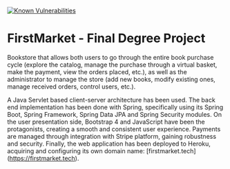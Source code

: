 [![Known Vulnerabilities](https://snyk.io/test/github/misrraimsp/firstmarket/badge.svg?targetFile=pom.xml)](https://snyk.io/test/github/misrraimsp/firstmarket?targetFile=pom.xml)

# FirstMarket - Final Degree Project
Bookstore that allows both users to go through the entire book purchase cycle (explore the catalog, manage the purchase through a
virtual basket, make the payment, view the orders placed, etc.), as well as the administrator to manage the store (add new books, modify
existing ones, manage received orders, control users, etc.).

A Java Servlet based client-server architecture has been used. The back end implementation has been done with Spring, specifically using its Spring Boot,
Spring Framework, Spring Data JPA and Spring Security modules. On the user presentation side, Bootstrap 4 and JavaScript have been the protagonists, creating a smooth and consistent user experience. Payments are managed through integration with Stripe platform, gaining robustness and security. Finally, the web application has been deployed to Heroku, acquiring and configuring its own domain name: [firstmarket.tech] (https://firstmarket.tech).
